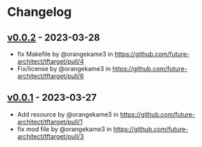 # Changelog

## [v0.0.2](https://github.com/future-architect/tftarget/compare/v0.0.1...v0.0.2) - 2023-03-28
- fix Makefile by @orangekame3 in https://github.com/future-architect/tftarget/pull/4
- Fix/license by @orangekame3 in https://github.com/future-architect/tftarget/pull/6

## [v0.0.1](https://github.com/future-architect/tftarget/commits/v0.0.1) - 2023-03-27
- Add resource by @orangekame3 in https://github.com/future-architect/tftarget/pull/1
- fix mod file by @orangekame3 in https://github.com/future-architect/tftarget/pull/3

